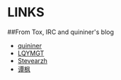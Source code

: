 # LINKS

##From Tox, IRC and quininer's blog
* [quininer](https://quininer.github.io)
* [LQYMGT](https://lqymgt.github.io)
* [Stevearzh](stevearzh.me)
* [谭枫](http://kevinsfork.info/)
